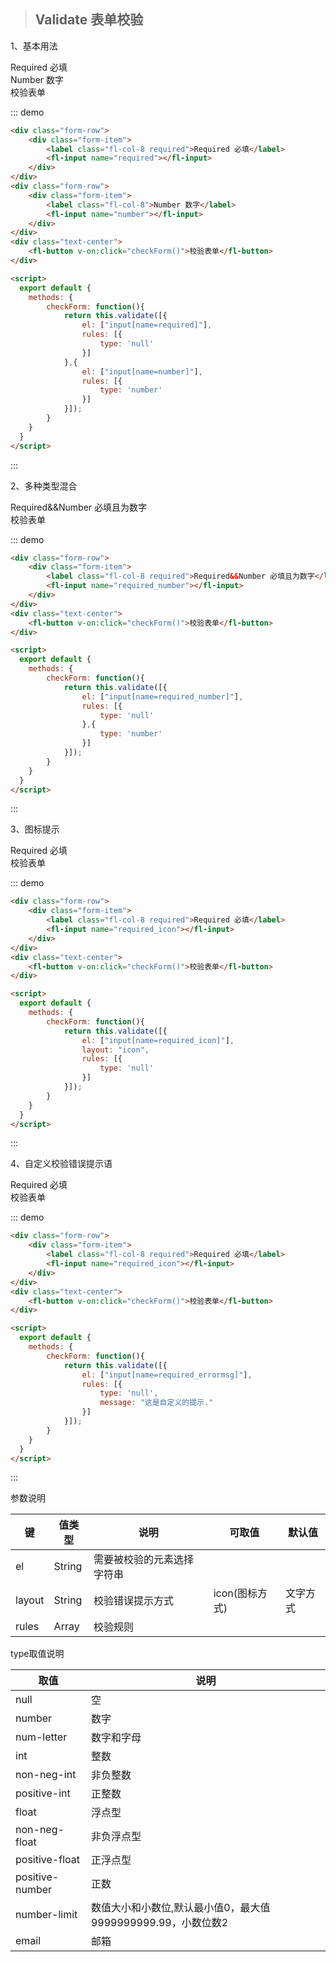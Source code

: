 
>## Validate 表单校验

1、基本用法

<div class="demo-block">
    <div class="form-row">
        <div class="form-item">
            <label class="fl-col-8 required">Required 必填</label>
            <fl-input name="required"></fl-input>
        </div>
    </div>
    <div class="form-row">
        <div class="form-item">
            <label class="fl-col-8">Number 数字</label>
            <fl-input name="number"></fl-input>
        </div>
    </div>
    <div class="text-center">
        <fl-button v-on:click="checkForm1()">校验表单</fl-button>
    </div>
</div>

::: demo
```html
<div class="form-row">
    <div class="form-item">
        <label class="fl-col-8 required">Required 必填</label>
        <fl-input name="required"></fl-input>
    </div>
</div>
<div class="form-row">
    <div class="form-item">
        <label class="fl-col-8">Number 数字</label>
        <fl-input name="number"></fl-input>
    </div>
</div>
<div class="text-center">
    <fl-button v-on:click="checkForm()">校验表单</fl-button>
</div>

<script>
  export default {
    methods: {
        checkForm: function(){
            return this.validate([{
                el: ["input[name=required]"],
                rules: [{   
                    type: 'null'
                }]
            },{
                el: ["input[name=number]"],
                rules: [{   
                    type: 'number'
                }]
            }]);
        }
    }
  }
</script>
```
:::

2、多种类型混合

<div class="demo-block">
    <div class="form-row">
        <div class="form-item">
            <label class="fl-col-8 required">Required&&Number 必填且为数字</label>
            <fl-input name="required_number"></fl-input>
        </div>
    </div>
    <div class="text-center">
        <fl-button v-on:click="checkForm2()">校验表单</fl-button>
    </div>
</div>

::: demo
```html
<div class="form-row">
    <div class="form-item">
        <label class="fl-col-8 required">Required&&Number 必填且为数字</label>
        <fl-input name="required_number"></fl-input>
    </div>
</div>
<div class="text-center">
    <fl-button v-on:click="checkForm()">校验表单</fl-button>
</div>

<script>
  export default {
    methods: {
        checkForm: function(){
            return this.validate([{
                el: ["input[name=required_number]"],
                rules: [{   
                    type: 'null'
                },{   
                    type: 'number'
                }]
            }]);
        }
    }
  }
</script>
```
:::

3、图标提示

<div class="demo-block">
    <div class="form-row">
        <div class="form-item">
            <label class="fl-col-8 required">Required 必填</label>
            <fl-input name="required_icon"></fl-input>
        </div>
    </div>
    <div class="text-center">
        <fl-button v-on:click="checkForm3()">校验表单</fl-button>
    </div>
</div>

::: demo
```html
<div class="form-row">
    <div class="form-item">
        <label class="fl-col-8 required">Required 必填</label>
        <fl-input name="required_icon"></fl-input>
    </div>
</div>
<div class="text-center">
    <fl-button v-on:click="checkForm()">校验表单</fl-button>
</div>

<script>
  export default {
    methods: {
        checkForm: function(){
            return this.validate([{
                el: ["input[name=required_icon]"],
                layout: "icon",
                rules: [{
                    type: 'null'
                }]
            }]);
        }
    }
  }
</script>
```
:::

4、自定义校验错误提示语

<div class="demo-block">
    <div class="form-row">
        <div class="form-item">
            <label class="fl-col-8 required">Required 必填</label>
            <fl-input name="required_errormsg"></fl-input>
        </div>
    </div>
    <div class="text-center">
        <fl-button v-on:click="checkForm4()">校验表单</fl-button>
    </div>
</div>

::: demo
```html
<div class="form-row">
    <div class="form-item">
        <label class="fl-col-8 required">Required 必填</label>
        <fl-input name="required_icon"></fl-input>
    </div>
</div>
<div class="text-center">
    <fl-button v-on:click="checkForm()">校验表单</fl-button>
</div>

<script>
  export default {
    methods: {
        checkForm: function(){
            return this.validate([{
                el: ["input[name=required_errormsg]"],
                rules: [{
                    type: 'null',
                    message: "这是自定义的提示."
                }]
            }]);
        }
    }
  }
</script>
```
:::

<p class="tip">参数说明</p>

键|值类型|说明|可取值|默认值
-|-|-|-|-
el|String|需要被校验的元素选择字符串||
layout|String|校验错误提示方式|icon(图标方式)|文字方式
rules|Array|校验规则||

<p class="tip">type取值说明</p>

取值|说明
-|-
null|空 
number| 数字
num-letter|数字和字母
int|整数
non-neg-int|非负整数
positive-int|正整数
float|浮点型
non-neg-float|非负浮点型
positive-float|正浮点型
positive-number|正数
number-limit|数值大小和小数位,默认最小值0，最大值9999999999.99，小数位数2 
email|邮箱

<script>
  export default {
    data() {
        return {
            testValue: ""
        };
    },
    methods: {
        checkForm1: function(){
            return this.validate([{
                el: ["input[name=required]"],
                rules: [{   
                    type: 'null'
                }]
            },{
                el: ["input[name=number]"],
                rules: [{   
                    type: 'number'
                }]
            }]);
        },
        checkForm2: function(){
            return this.validate([{
                el: ["input[name=required_number]"],
                rules: [{   
                    type: 'null'
                },{   
                    type: 'number'
                }]
            }]);
        },
        checkForm3: function(){
            return this.validate([{
                el: ["input[name=required_icon]"],
                layout: "icon",
                rules: [{
                    type: 'null'
                }]
            }]);
        },
        checkForm4: function(){
            return this.validate([{
                el: ["input[name=required_errormsg]"],
                rules: [{
                    type: 'null',
                    message: "这是自定义的提示."
                }]
            }]);
        }
    }
  }
</script>